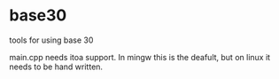 # base30
tools for using base 30 


main.cpp needs itoa support. In mingw this is the deafult, but on linux it needs to be hand written.
